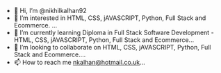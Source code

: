 - 👋 Hi, I’m @nikhilkalhan92
- 👀 I’m interested in HTML, CSS, jAVASCRIPT, Python,  Full Stack and Ecommerce. ...
- 🌱 I’m currently learning Diploma in Full Stack Software
Development - HTML, CSS, jAVASCRIPT, Python,  Full Stack and Ecommerce...
- 💞️ I’m looking to collaborate on HTML, CSS, jAVASCRIPT, Python,  Full Stack and Ecommerce....
- 📫 How to reach me nkalhan@hotmail.co.uk...

<!---
nikhilkalhan92/nikhilkalhan92 is a ✨ special ✨ repository because its `README.md` (this file) appears on your GitHub profile.
You can click the Preview link to take a look at your changes.
--->
